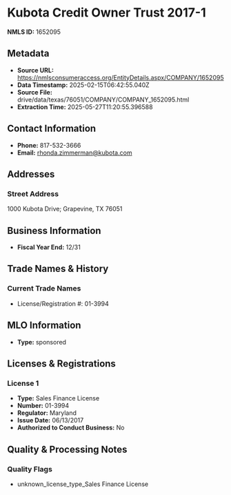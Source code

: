 # Kubota Credit Owner Trust 2017-1

**NMLS ID:** 1652095

## Metadata
- **Source URL:** https://nmlsconsumeraccess.org/EntityDetails.aspx/COMPANY/1652095
- **Data Timestamp:** 2025-02-15T06:42:55.040Z
- **Source File:** drive/data/texas/76051/COMPANY/COMPANY_1652095.html
- **Extraction Time:** 2025-05-27T11:20:55.396588

## Contact Information
- **Phone:** 817-532-3666
- **Email:** rhonda.zimmerman@kubota.com

## Addresses
### Street Address
1000 Kubota Drive; Grapevine, TX 76051

## Business Information
- **Fiscal Year End:** 12/31

## Trade Names & History
### Current Trade Names
- License/Registration #: 01-3994

## MLO Information
- **Type:** sponsored

## Licenses & Registrations

### License 1
- **Type:** Sales Finance License
- **Number:** 01-3994
- **Regulator:** Maryland
- **Issue Date:** 06/13/2017
- **Authorized to Conduct Business:** No

## Quality & Processing Notes
### Quality Flags
- unknown_license_type_Sales Finance License
